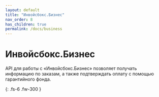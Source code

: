 ```yaml
---
layout: default
title: "Инвойсбокс.Бизнес"
nav_order: 8
has_children: true
permalink: /docs/business
---
```


# Инвойсбокс.Бизнес

API для работы с &laquo;Инвойсбокс.Бизнес&raquo; позволяет получать информацию по заказам, а также
подтверждать оплату с помощью гарантийного фонда.


{: .fs-6 .fw-300 }
